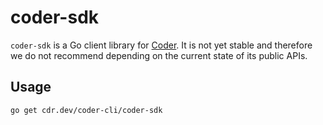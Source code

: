 # coder-sdk

`coder-sdk` is a Go client library for [Coder](https://coder.com).
It is not yet stable and therefore we do not recommend depending on the current
state of its public APIs.

## Usage

```bash
go get cdr.dev/coder-cli/coder-sdk
```

